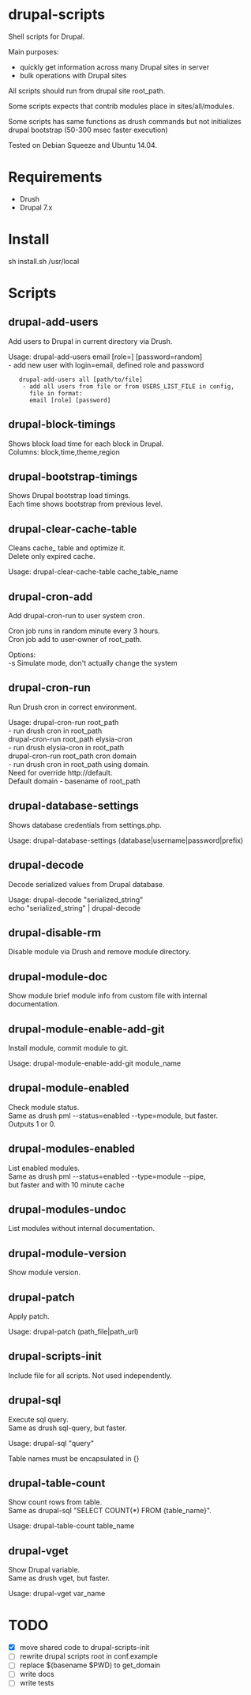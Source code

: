 # drupal-scripts

Shell scripts for Drupal.

Main purposes:
- quickly get information across many Drupal sites in server
- bulk operations with Drupal sites

All scripts should run from drupal site root_path.

Some scripts expects that contrib modules place in sites/all/modules.

Some scripts has same functions as drush commands but not initializes drupal bootstrap (50-300 msec faster execution)

Tested on Debian Squeeze and Ubuntu 14.04.

# Requirements
- Drush
- Drupal 7.x

# Install
sh install.sh /usr/local

# Scripts

## drupal-add-users
Add users to Drupal in current directory via Drush.  
  
Usage: drupal-add-users email [role=] [password=random]  
        - add new user with login=email, defined role and password  
  
       drupal-add-users all [path/to/file]  
        - add all users from file or from USERS_LIST_FILE in config,  
          file in format:  
          email [role] [password]  


## drupal-block-timings
Shows block load time for each block in Drupal.  
Columns: block,time,theme,region  


## drupal-bootstrap-timings
Shows Drupal bootstrap load timings.  
Each time shows bootstrap from previous level.  


## drupal-clear-cache-table
Cleans cache_ table and optimize it.  
Delete only expired cache.  
  
Usage: drupal-clear-cache-table cache_table_name  


## drupal-cron-add
Add drupal-cron-run to user system cron.  
  
Cron job runs in random minute every 3 hours.  
Cron job add to user-owner of root_path.  
  
Options:  
        -s Simulate mode, don't actually change the system  


## drupal-cron-run
Run Drush cron in correct environment.  
  
Usage: drupal-cron-run root_path  
        - run drush cron in root_path  
       drupal-cron-run root_path elysia-cron  
        - run drush elysia-cron in root_path  
       drupal-cron-run root_path cron domain  
        - run drush cron in root_path using domain.  
          Need for override http://default.  
          Default domain - basename of root_path  


## drupal-database-settings
Shows database credentials from settings.php.  
  
Usage: drupal-database-settings (database|username|password|prefix)  


## drupal-decode
Decode serialized values from Drupal database.  
  
Usage: drupal-decode "serialized_string"  
       echo "serialized_string" | drupal-decode  


## drupal-disable-rm
Disable module via Drush and remove module directory.  


## drupal-module-doc
Show module brief module info from custom file with internal documentation.  


## drupal-module-enable-add-git
Install module, commit module to git.  
  
Usage: drupal-module-enable-add-git module_name  


## drupal-module-enabled
Check module status.  
Same as drush pml --status=enabled --type=module, but faster.  
Outputs 1 or 0.  


## drupal-modules-enabled
List enabled modules.  
Same as drush pml --status=enabled --type=module --pipe,  
but faster and with 10 minute cache  


## drupal-modules-undoc
List modules without internal documentation.  


## drupal-module-version
Show module version.  


## drupal-patch
Apply patch.  
  
Usage: drupal-patch (path_file|path_url)  


## drupal-scripts-init
Include file for all scripts. Not used independently.  


## drupal-sql
Execute sql query.  
Same as drush sql-query, but faster.  
  
Usage: drupal-sql "query"  
  
Table names must be encapsulated in {}  


## drupal-table-count
Show count rows from table.  
Same as drupal-sql "SELECT COUNT(*) FROM {table_name}".  
  
Usage: drupal-table-count table_name  


## drupal-vget
  
Show Drupal variable.  
Same as drush vget, but faster.  
  
Usage: drupal-vget var_name  







# TODO
- [x] move shared code to drupal-scripts-init
- [ ] rewrite drupal scripts root in conf.example
- [ ] replace $(basename $PWD) to get_domain
- [ ] write docs
- [ ] write tests
